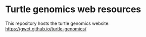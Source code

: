 # Turtle genomics web resources

This repository hosts the turtle genomics website: https://gwct.github.io/turtle-genomics/ 